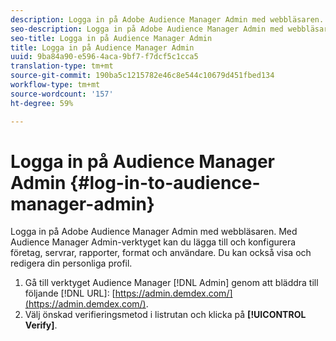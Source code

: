 ```yaml
---
description: Logga in på Adobe Audience Manager Admin med webbläsaren. Med Audience Manager Admin-verktyget kan du lägga till och konfigurera företag, servrar, rapporter, format och användare. Du kan också visa och redigera din personliga profil.
seo-description: Logga in på Adobe Audience Manager Admin med webbläsaren. Med Audience Manager Admin-verktyget kan du lägga till och konfigurera företag, servrar, rapporter, format och användare. Du kan också visa och redigera din personliga profil.
seo-title: Logga in på Audience Manager Admin
title: Logga in på Audience Manager Admin
uuid: 9ba84a90-e596-4aca-9bf7-f7dcf5c1cca5
translation-type: tm+mt
source-git-commit: 190ba5c1215782e46c8e544c10679d451fbed134
workflow-type: tm+mt
source-wordcount: '157'
ht-degree: 59%

---
```



# Logga in på Audience Manager Admin {#log-in-to-audience-manager-admin}

Logga in på Adobe Audience Manager Admin med webbläsaren. Med Audience Manager Admin-verktyget kan du lägga till och konfigurera företag, servrar, rapporter, format och användare. Du kan också visa och redigera din personliga profil.

<!-- t_login.xml -->

1. Gå till verktyget Audience Manager [!DNL Admin] genom att bläddra till följande [!DNL URL]: [https://admin.demdex.com/](https://admin.demdex.com/).
1. Välj önskad verifieringsmetod i listrutan och klicka på **[!UICONTROL Verify]**.
